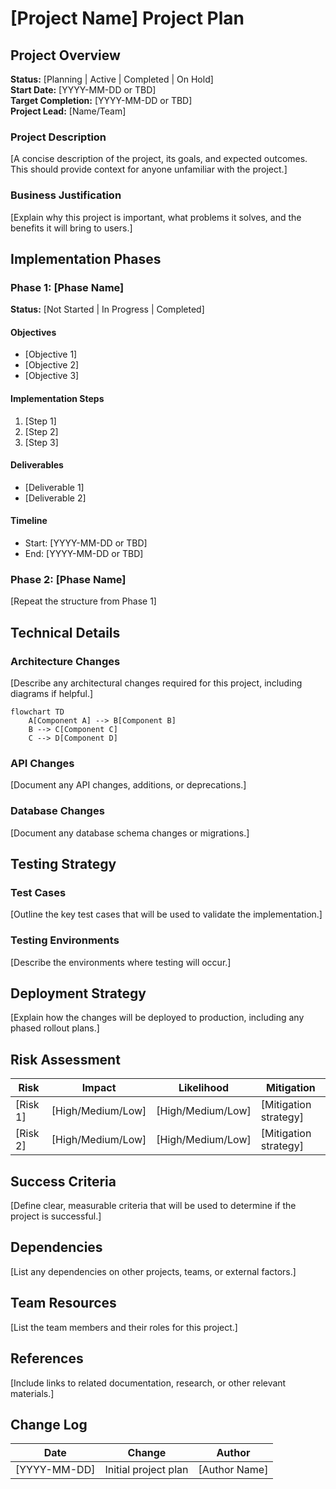 <!--
@doc-meta {
  "id": "project-plan-template",
  "version": "1.0",
  "last_updated": "2025-03-18",
  "update_frequency": "as-needed",
  "maintainer": "system",
  "status": "current",
  "category": "project-plan"
}
-->

# [Project Name] Project Plan

<!-- 
@llm-instructions
DOCUMENT PURPOSE: Template for creating new project plans
PRIMARY AUDIENCE: Project stakeholders and developers
MAINTENANCE PRIORITY: Medium (template for new projects)

MAINTENANCE GUIDELINES:
- This is a template that should be copied when creating new project plans
- Do not modify the template structure without updating all derived project plans
- Placeholders are indicated with [brackets] and should be replaced
- Optional sections are marked as such and can be removed if not applicable
- Required sections should not be removed from project plans
-->

## Project Overview

**Status:** [Planning | Active | Completed | On Hold]  
**Start Date:** [YYYY-MM-DD or TBD]  
**Target Completion:** [YYYY-MM-DD or TBD]  
**Project Lead:** [Name/Team]

### Project Description

[A concise description of the project, its goals, and expected outcomes. This should provide context for anyone unfamiliar with the project.]

### Business Justification

[Explain why this project is important, what problems it solves, and the benefits it will bring to users.]

## Implementation Phases

<!-- @llm-update-section
This section should be divided into logical phases of the project.
Each phase should have clear objectives, steps, deliverables, and timeline.
As the project progresses, update status information for each phase.
-->

### Phase 1: [Phase Name]

**Status:** [Not Started | In Progress | Completed]

#### Objectives
- [Objective 1]
- [Objective 2]
- [Objective 3]

#### Implementation Steps
1. [Step 1]
2. [Step 2]
3. [Step 3]

#### Deliverables
- [Deliverable 1]
- [Deliverable 2]

#### Timeline
- Start: [YYYY-MM-DD or TBD]
- End: [YYYY-MM-DD or TBD]

### Phase 2: [Phase Name]

[Repeat the structure from Phase 1]

## Technical Details

<!-- @llm-technical-section
This section covers the technical aspects of the implementation.
It should be detailed enough for developers to understand what needs to be done.
Include code examples, API changes, database changes, etc. as relevant.
-->

### Architecture Changes

[Describe any architectural changes required for this project, including diagrams if helpful.]

```mermaid
flowchart TD
    A[Component A] --> B[Component B]
    B --> C[Component C]
    C --> D[Component D]
```

### API Changes

[Document any API changes, additions, or deprecations.]

### Database Changes

[Document any database schema changes or migrations.]

## Testing Strategy

<!-- @llm-testing-section
This section should outline how the project will be tested.
Include test cases, testing environments, and any special testing considerations.
-->

### Test Cases

[Outline the key test cases that will be used to validate the implementation.]

### Testing Environments

[Describe the environments where testing will occur.]

## Deployment Strategy

<!-- @llm-deployment-section
This section should describe how the changes will be deployed.
Include any phased rollout plans, feature flags, or other deployment considerations.
-->

[Explain how the changes will be deployed to production, including any phased rollout plans.]

## Risk Assessment

<!-- @llm-risk-section
This section should identify potential risks and mitigation strategies.
Keep this updated throughout the project as new risks are identified.
-->

| Risk | Impact | Likelihood | Mitigation |
|------|--------|------------|------------|
| [Risk 1] | [High/Medium/Low] | [High/Medium/Low] | [Mitigation strategy] |
| [Risk 2] | [High/Medium/Low] | [High/Medium/Low] | [Mitigation strategy] |

## Success Criteria

<!-- @llm-criteria-section
This section defines what success looks like for this project.
Criteria should be specific, measurable, and testable.
-->

[Define clear, measurable criteria that will be used to determine if the project is successful.]

## Dependencies

<!-- @llm-dependencies-section
This section lists dependencies on other projects, teams, or external factors.
Update as dependencies change or are resolved.
-->

[List any dependencies on other projects, teams, or external factors.]

## Team Resources

<!-- @llm-resources-section
This section lists the team members and their roles for this project.
Update as team composition changes.
-->

[List the team members and their roles for this project.]

## References

<!-- @llm-references-section
This section includes links to related documentation or other relevant materials.
Update as new references become available.
-->

[Include links to related documentation, research, or other relevant materials.]

## Change Log

<!-- @llm-update-section
This section tracks significant changes to the project plan.
Keep in chronological order with newest changes at the top.
-->

| Date | Change | Author |
|------|--------|--------|
| [YYYY-MM-DD] | Initial project plan | [Author Name] |

<!-- 
@llm-conditional-instructions
IF PROJECT IS IN PLANNING STATUS:
- Focus on completing all sections with as much detail as possible
- Identify any missing information that needs to be gathered
- Highlight assumptions that need validation

IF PROJECT IS ACTIVE:
- Keep implementation phases updated with current status
- Update risk assessment based on challenges encountered
- Document any scope changes or timeline adjustments
- Track progress against success criteria

IF PROJECT IS COMPLETED:
- Document actual completion dates for all phases
- Add a project outcomes section comparing results to success criteria
- Capture lessons learned for future projects
- Ensure all documentation references are updated
-->
